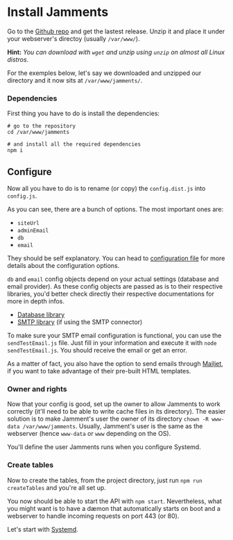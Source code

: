# Install Jamments
Go to the [Github repo](https://github.com/Buzut/jamments) and get the lastest release. Unzip it and place it under your webserver's directoy (usually `/var/www/`).

**Hint:** *You can download with `wget` and unzip using `unzip` on almost all Linux distros*.

For the exemples below, let's say we downloaded and unzipped our directory and it now sits at `/var/www/jamments/`.

### Dependencies
First thing you have to do is install the dependencies:

```
# go to the repository
cd /var/www/jamments

# and install all the required dependencies
npm i
```

## Configure
Now all you have to do is to rename (or copy) the `config.dist.js` into `config.js`.

As you can see, there are a bunch of options. The most important ones are:
* `siteUrl`
* `adminEmail`
* `db`
* `email`

They should be self explanatory. You can head to [configuration file](config-file.md) for more details about the configuration options.

`db` and `email` config objects depend on your actual settings (database and email provider). As these config objects are passed as is to their respective libraries, you'd better check directly their respective documentations for more in depth infos.

* [Database library](https://knexjs.org/)
* [SMTP library](https://github.com/eleith/emailjs) (if using the SMTP connector)

To make sure your SMTP email configuration is functional, you can use the `sendTestEmail.js` file. Just fill in your information and execute it with `node sendTestEmail.js`. You should receive the email or get an error.

As a matter of fact, you also have the option to send emails through [Mailjet](https://www.mailjet.com/), if you want to take advantage of their pre-built HTML templates.

### Owner and rights
Now that your config is good, set up the owner to allow Jamments to work correctly (it'll need to be able to write cache files in its directory). The easier solution is to make Jamment's user the owner of its directory `chown -R www-data /var/www/jamments`. Usually, Jamment's user is the same as the webserver (hence `www-data` or `www` depending on the OS).

You'll define the user Jamments runs when you configure Systemd.

### Create tables
Now to create the tables, from the project directory, just run `npm run createTables` and you're all set up.

You now should be able to start the API with `npm start`. Nevertheless, what you might want is to have a dæmon that automatically starts on boot and a webserver to handle incoming requests on port 443 (or 80).

Let's start with [Systemd](configure-systemd.md).
